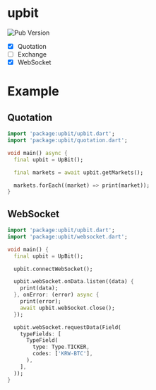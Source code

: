 # upbit
![Pub Version](https://img.shields.io/pub/v/upbit)

- [x] Quotation
- [ ] Exchange
- [x] WebSocket

# Example
## Quotation
```dart
import 'package:upbit/upbit.dart';
import 'package:upbit/quotation.dart';

void main() async {
  final upbit = UpBit();

  final markets = await upbit.getMarkets();

  markets.forEach((market) => print(market));
}
```

## WebSocket
```dart
import 'package:upbit/upbit.dart';
import 'package:upbit/websocket.dart';

void main() {
  final upbit = UpBit();

  upbit.connectWebSocket();

  upbit.webSocket.onData.listen((data) {
    print(data);
  }, onError: (error) async {
    print(error);
    await upbit.webSocket.close();
  });

  upbit.webSocket.requestData(Field(
    typeFields: [
      TypeField(
        type: Type.TICKER,
        codes: ['KRW-BTC'],
      ),
    ],
  ));
}
```